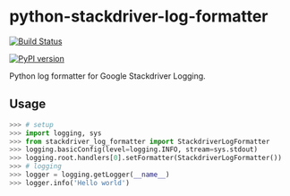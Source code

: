 # python-stackdriver-log-formatter

[![Build Status](https://travis-ci.com/tmshn/python-stackdriver-log-formatter.svg?branch=v0)](https://travis-ci.com/tmshn/python-stackdriver-log-formatter)

[![PyPI version](https://img.shields.io/pypi/v/stackdriver-log-formatter.svg)](https://pypi.python.org/pypi/stackdriver-log-formatter/)

Python log formatter for Google Stackdriver Logging.

## Usage

```python
>>> # setup
>>> import logging, sys
>>> from stackdriver_log_formatter import StackdriverLogFormatter
>>> logging.basicConfig(level=logging.INFO, stream=sys.stdout)
>>> logging.root.handlers[0].setFormatter(StackdriverLogFormatter())
>>> # logging
>>> logger = logging.getLogger(__name__)
>>> logger.info('Hello world')
```
